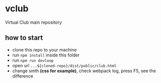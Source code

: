 # vclub
Virtual Club main repository

## how to start
+ clone this repo to your machine
+ run ```npm install``` inside this folder
+ run ```npm run devloop``` 
+ open url ```...${cloned-repo}/dist/public/club.html```
+ change smth __(css for example)__, check webpack log, press F5, see the difference
